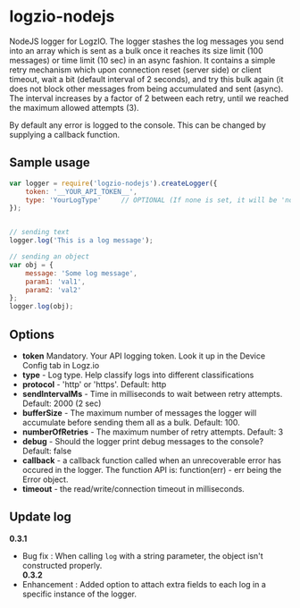 # logzio-nodejs
NodeJS logger for LogzIO. 
The logger stashes the log messages you send into an array which is sent as a bulk once it reaches its size limit (100 messages) or time limit (10 sec) in an async fashion.
It contains a simple retry mechanism which upon connection reset (server side) or client timeout, wait a bit (default interval of 2 seconds), and try this bulk again (it does not block other messages from being accumulated and sent (async). The interval increases by a factor of 2 between each retry, until we reached the maximum allowed attempts (3).
 
 By default any error is logged to the console. This can be changed by supplying a callback function.


## Sample usage
```javascript
var logger = require('logzio-nodejs').createLogger({
    token: '__YOUR_API_TOKEN__',
    type: 'YourLogType'     // OPTIONAL (If none is set, it will be 'nodejs')
});


// sending text
logger.log('This is a log message');

// sending an object
var obj = { 
    message: 'Some log message', 
    param1: 'val1',
    param2: 'val2'
};
logger.log(obj);
```

## Options

* **token** 
    Mandatory. Your API logging token. Look it up in the Device Config tab in Logz.io
* **type** - Log type. Help classify logs into different classifications
* **protocol** - 'http' or 'https'. Default: http
* **sendIntervalMs** - Time in milliseconds to wait between retry attempts. Default: 2000 (2 sec)
* **bufferSize** - The maximum number of messages the logger will accumulate before sending them all as a bulk. Default: 100.
* **numberOfRetries** - The maximum number of retry attempts. Default: 3
* **debug** - Should the logger print debug messages to the console? Default: false
* **callback** - a callback function called when an unrecoverable error has occured in the logger. The function API is: function(err) - err being the Error object.
* **timeout** - the read/write/connection timeout in milliseconds.


## Update log
**0.3.1**
* Bug fix : When calling `log` with a string parameter, the object isn't constructed properly.  
**0.3.2**  
* Enhancement : Added option to attach extra fields to each log in a specific instance of the logger.

